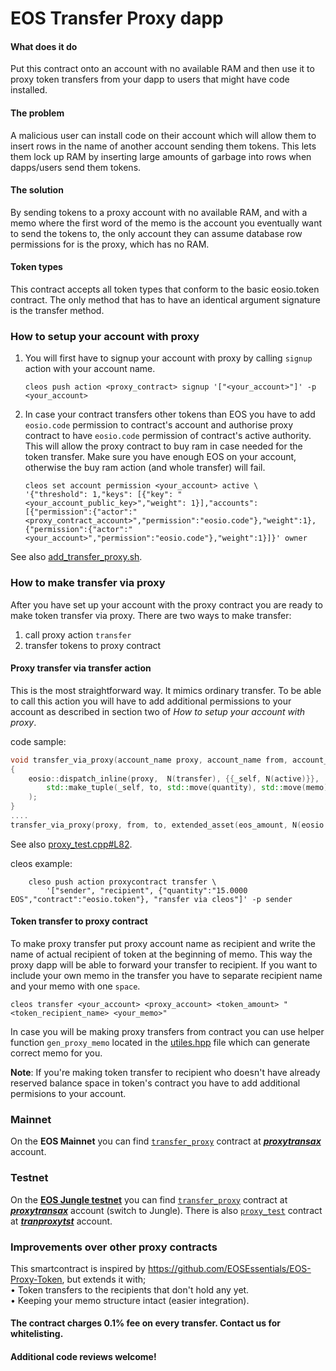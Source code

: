 # EOS Transfer Proxy dapp

#### What does it do
Put this contract onto an account with no available RAM and then use it to proxy token transfers from your dapp to users that might have code installed.

#### The problem
A malicious user can install code on their account which will allow them to insert rows in the name of another account sending them tokens. This lets them lock up RAM by inserting large amounts of garbage into rows when dapps/users send them tokens.

#### The solution
By sending tokens to a proxy account with no available RAM, and with a memo where the first word of the memo is the account you eventually want to send the tokens to, the only account they can assume database row permissions for is the proxy, which has no RAM.

#### Token types
This contract accepts all token types that conform to the basic eosio.token contract. The only method that has to have an identical argument signature is the transfer method.

### How to setup your account with proxy
1. You will first have to signup your account with proxy by calling `signup` action with your account name.

    `cleos push action <proxy_contract> signup '["<your_account>"]' -p <your_account>`
  
2. In case your contract transfers other tokens than EOS you have to add `eosio.code` permission to contract's account and authorise proxy contract to have `eosio.code` permission of contract's active authority. This will allow the proxy contract to buy ram in case needed for the token transfer. Make sure you have enough EOS on your account, otherwise the buy ram action (and whole transfer) will fail.

    ```
    cleos set account permission <your_account> active \
    '{"threshold": 1,"keys": [{"key": "<your_account_public_key>","weight": 1}],"accounts": [{"permission":{"actor":"<proxy_contract_account>","permission":"eosio.code"},"weight":1},{"permission":{"actor":"<your_account>","permission":"eosio.code"},"weight":1}]}' owner
    ```
See also [add_transfer_proxy.sh](scripts/add_transfer_proxy.sh).  
### How to make transfer via proxy
After you have set up your account with the proxy contract you are ready to make token transfer via proxy.
There are two ways to make transfer:

1. call proxy action `transfer`
2. transfer tokens to proxy contract

#### Proxy transfer via transfer action
This is the most straightforward way. It mimics ordinary transfer. To be able to call this action you will have to add additional permissions to your account as described in section two of *How to setup your account with proxy*.

code sample:
```C++
void transfer_via_proxy(account_name proxy, account_name from, account_name to, eosio::extended_asset quantity, std::string memo)
{
    eosio::dispatch_inline(proxy,  N(transfer), {{_self, N(active)}}, 
        std::make_tuple(_self, to, std::move(quantity), std::move(memo))
    );
}
....
transfer_via_proxy(proxy, from, to, extended_asset(eos_amount, N(eosio.code)), "memo");
```
See also [proxy_test.cpp#L82](src/test/proxy_test.cpp#L82).


cleos example:  
```
    cleso push action proxycontract transfer \
        '["sender", "recipient", {"quantity":"15.0000 EOS","contract":"eosio.token"}, "ransfer via cleos"]' -p sender
```

#### Token transfer to proxy contract
To make proxy transfer put proxy account name as recipient and write the name of actual recipient of token at the beginning of memo. This way the proxy dapp will be able to forward your transfer to recipient. If you want to include your own memo in the transfer you have to separate recipient name and your memo with one `space`.

  `cleos transfer <your_account> <proxy_account> <token_amount> "<token_recipient_name> <your_memo>"`   
  
In case you will be making proxy transfers from contract you can use helper function `gen_proxy_memo` located in the [utiles.hpp](src/utils.hpp#L25) file which can generate correct memo for you.

**Note**: If you're making token transfer to recipient who doesn't have already reserved balance space in token's contract you have to add additional permisions to your account.

### Mainnet
On the **EOS Mainnet** you can find [`transfer_proxy`](src/transfer_proxy.cpp) contract at [***proxytransax***](https://bloks.io/account/proxytransax) account.

### Testnet
On the [**EOS Jungle testnet**](http://jungle.cryptolions.io/) you can find [`transfer_proxy`](src/transfer_proxy.cpp) contract at [***proxytransax***](https://bloks.io/account/proxytransax) account (switch to Jungle). There is also [`proxy_test`](src/test/proxy_test.cpp) contract at [***tranproxytst***](https://bloks.io/account/tranproxytst) account.

### Improvements over other proxy contracts

This smartcontract is inspired by https://github.com/EOSEssentials/EOS-Proxy-Token, but extends it with;   
• Token transfers to the recipients that don't hold any yet.  
• Keeping your memo structure intact (easier integration).

#### The contract charges 0.1% fee on every transfer. Contact us for whitelisting. 

#### Additional code reviews welcome!


